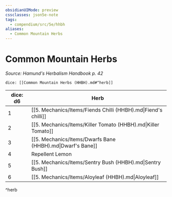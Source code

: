 ```yaml
---
obsidianUIMode: preview
cssclasses: json5e-note
tags:
  - compendium/src/5e/hhbh
aliases:
  - Common Mountain Herbs
---
```

# Common Mountain Herbs
*Source: Hamund's Herbalism Handbook p. 42* 

`dice: [[Common Mountain Herbs (HHBH).md#^herb]]`

| dice: d6 | Herb |
|----------|------|
| 1 | [[5. Mechanics/Items/Fiends Chilli (HHBH).md\|Fiend's chilli]] |
| 2 | [[5. Mechanics/Items/Killer Tomato (HHBH).md\|Killer Tomato]] |
| 3 | [[5. Mechanics/Items/Dwarfs Bane (HHBH).md\|Dwarf's Bane]] |
| 4 | Repellent Lemon |
| 5 | [[5. Mechanics/Items/Sentry Bush (HHBH).md\|Sentry Bush]] |
| 6 | [[5. Mechanics/Items/Aloyleaf (HHBH).md\|Aloyleaf]] |
^herb
